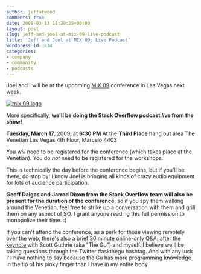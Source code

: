 ```yaml
---
author: jeffatwood
comments: true
date: 2009-03-13 11:29:25+00:00
layout: post
slug: jeff-and-joel-at-mix-09-live-podcast
title: 'Jeff and Joel at MIX 09: Live Podcast'
wordpress_id: 834
categories:
- company
- community
- podcasts
---
```



Joel and I will be at the upcoming [MIX 09](http://2009.visitmix.com/) conference in Las Vegas next week.



[![mix 09 logo](/blog/images/2009-03-13-jeff-and-joel-at-mix-09-live-podcast/mixlogodownload1.png)](http://2009.visitmix.com/)



More specifically, **we'll be doing the Stack Overflow podcast _live_ from the show!**



**Tuesday, March 17**, 2009, at **6:30 PM**
At the **Third Place** hang out area
The Venetian Las Vegas
4th Floor, Marcelo 4403



You _will_ need to be registered for the conference (which takes place at the Venetian). You do _not_ need to be registered for the workshops.



This is technically the day before the conference begins, but if you'll be there, do stop by! I know Joel is bringing all kinds of crazy audio equipment for lots of audience participation.



**Geoff Dalgas and Jarrod Dixon from the Stack Overflow team will also be present for the duration of the conference**, so if you spy them walking around the Venetian, feel free to strike up a conversation with them and grill them on any aspect of SO. I grant anyone reading this full permission to monopolize their time. :)



If you can't attend the conference, as a perk for those viewing remotely over the web, there's also a [brief 30 minute online-only Q&A; after the keynote](http://visitmix.com/News/Watch-MIX-Online-Ask-the-Gu) with Scott Guthrie (aka "The Gu") and myself. I believe we'll be taking questions through the Twitter #askthegu hashtag. And with any luck I'll have nothing to say because the Gu has more programming knowledge in the tip of his pinky finger than I have in my entire body.

